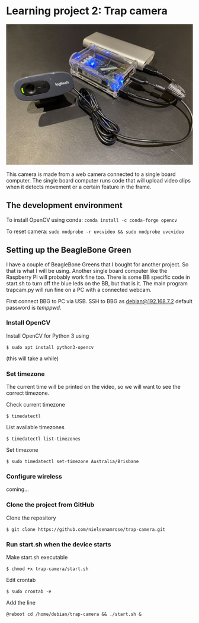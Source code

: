 # Learning project 2: Trap camera

![Photo of the hardware](trap-camera.JPG)

This camera is made from a web camera connected to a single board computer. The single board computer runs code that will upload video clips when it detects movement or a certain feature in the frame. 

## The development environment

To install OpenCV using conda: `conda install -c conda-forge opencv`

To reset camera: `sudo modprobe -r uvcvideo && sudo modprobe uvcvideo`

## Setting up the BeagleBone Green

I have a couple of BeagleBone Greens that I bought for another project. So that is what I will be using. Another single board computer like the Raspberry PI will probably work fine too. There is some BB specific code in start.sh to turn off the blue leds on the BB, but that is it. The main program trapcam.py will run fine on a PC with a connected webcam.

First connect BBG to PC via USB. SSH to BBG as debian@192.168.7.2 default password is *temppwd*.

### Install OpenCV

Install OpenCV for Python 3 using 
```
$ sudo apt install python3-opencv
``` 
(this will take a while)

### Set timezone

The current time will be printed on the video, so we will want to see the correct timezone.

Check current timezone 
```
$ timedatectl
```

List available timezones 
```
$ timedatectl list-timezones
```

Set timezone 
```
$ sudo timedatectl set-timezone Australia/Brisbane
```

### Configure wireless

coming...

### Clone the project from GitHub

Clone the repository
```
$ git clone https://github.com/nielsenamrose/trap-camera.git
```

### Run start.sh when the device starts

Make start.sh executable
```
$ chmod +x trap-camera/start.sh
```

Edit crontab
```
$ sudo crontab -e
```

Add the line
```
@reboot cd /home/debian/trap-camera && ./start.sh &
